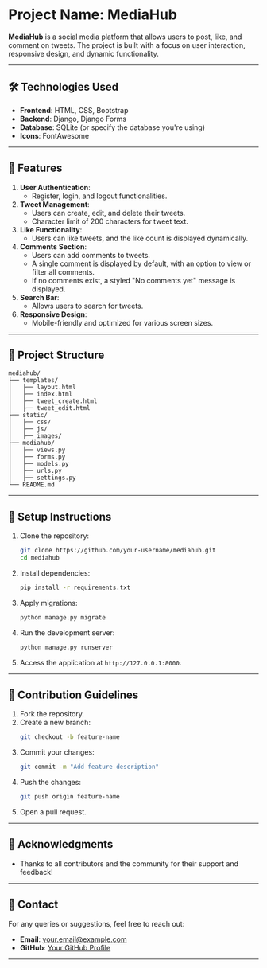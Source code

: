 
# Project Name: MediaHub

**MediaHub** is a social media platform that allows users to post, like, and comment on tweets. The project is built with a focus on user interaction, responsive design, and dynamic functionality.

---

## 🛠️ Technologies Used
- **Frontend**: HTML, CSS, Bootstrap
- **Backend**: Django, Django Forms
- **Database**: SQLite (or specify the database you're using)
- **Icons**: FontAwesome

---

## 🚀 Features
1. **User Authentication**: 
   - Register, login, and logout functionalities.
2. **Tweet Management**: 
   - Users can create, edit, and delete their tweets.
   - Character limit of 200 characters for tweet text.
3. **Like Functionality**: 
   - Users can like tweets, and the like count is displayed dynamically.
4. **Comments Section**: 
   - Users can add comments to tweets.
   - A single comment is displayed by default, with an option to view or filter all comments.
   - If no comments exist, a styled "No comments yet" message is displayed.
5. **Search Bar**: 
   - Allows users to search for tweets.
6. **Responsive Design**:
   - Mobile-friendly and optimized for various screen sizes.

---

## 📂 Project Structure
```
mediahub/
├── templates/
│   ├── layout.html
│   ├── index.html
│   ├── tweet_create.html
│   ├── tweet_edit.html
├── static/
│   ├── css/
│   ├── js/
│   ├── images/
├── mediahub/
│   ├── views.py
│   ├── forms.py
│   ├── models.py
│   ├── urls.py
│   ├── settings.py
└── README.md
```

---

## 🔧 Setup Instructions
1. Clone the repository:
   ```bash
   git clone https://github.com/your-username/mediahub.git
   cd mediahub
   ```
2. Install dependencies:
   ```bash
   pip install -r requirements.txt
   ```
3. Apply migrations:
   ```bash
   python manage.py migrate
   ```
4. Run the development server:
   ```bash
   python manage.py runserver
   ```
5. Access the application at `http://127.0.0.1:8000`.

---

## 📜 Contribution Guidelines
1. Fork the repository.
2. Create a new branch:
   ```bash
   git checkout -b feature-name
   ```
3. Commit your changes:
   ```bash
   git commit -m "Add feature description"
   ```
4. Push the changes:
   ```bash
   git push origin feature-name
   ```
5. Open a pull request.

---

## 🙌 Acknowledgments
- Thanks to all contributors and the community for their support and feedback!

---

## 📧 Contact
For any queries or suggestions, feel free to reach out:

- **Email**: your.email@example.com
- **GitHub**: [Your GitHub Profile](https://github.com/your-username)

---
